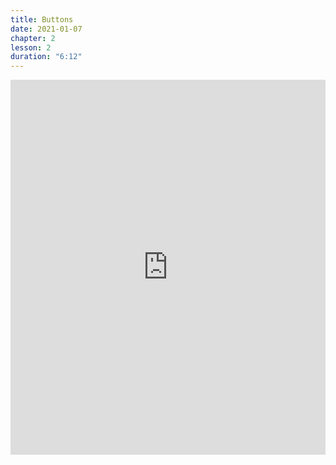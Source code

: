 ```yaml
---
title: Buttons
date: 2021-01-07
chapter: 2
lesson: 2
duration: "6:12"
---
```


<iframe width="100%" height="600" src="https://www.youtube.com/embed/bLVkdyAHMyM?list=PLlvgXQiqkT5A2fSW2ZQzZhOsXf0353PeB" title="YouTube video player" frameborder="0" allow="accelerometer; autoplay; clipboard-write; encrypted-media; gyroscope; picture-in-picture" allowfullscreen></iframe>